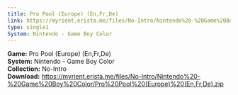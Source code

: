 ```yaml
---
title: Pro Pool (Europe) (En,Fr,De)
link: https://myrient.erista.me/files/No-Intro/Nintendo%20-%20Game%20Boy%20Color/Pro%20Pool%20(Europe)%20(En,Fr,De).zip
type: single1
System: Nintendo - Game Boy Color
---
```

<b>Game:</b> Pro Pool (Europe) (En,Fr,De)<br>
<b>System:</b> Nintendo - Game Boy Color<br>
<b>Collection:</b> No-Intro<br>
<b>Download:</b> https://myrient.erista.me/files/No-Intro/Nintendo%20-%20Game%20Boy%20Color/Pro%20Pool%20(Europe)%20(En,Fr,De).zip